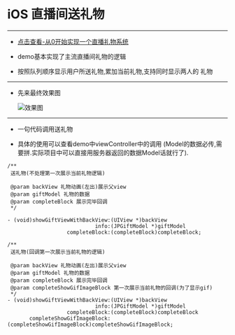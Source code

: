 # iOS 直播间送礼物    


----------
- [点击查看-从0开始实现一个直播礼物系统](https://juejin.im/post/5acc605e51882555712caf7f)

- demo基本实现了主流直播间礼物的逻辑    

- 按照队列顺序显示用户所送礼物,累加当前礼物,支持同时显示两人的
礼物


----------


- 先来最终效果图    
 
	![效果图](https://github.com/baiyidjp/JPGiftManager/blob/master/JPGiftManager/gif/giftimage.gif?raw=true)    


----------


- 一句代码调用送礼物    

- 具体的使用可以查看demo中viewController中的调用 (Model的数据必传,需要拼.实际项目中可以直接用服务器返回的数据Model话就行了).
```
/**
 送礼物(不处理第一次展示当前礼物逻辑)
 
 @param backView 礼物动画(左出)展示父view
 @param giftModel 礼物的数据
 @param completeBlock 展示完毕回调
 */

- (void)showGiftViewWithBackView:(UIView *)backView
                            info:(JPGiftModel *)giftModel
                   completeBlock:(completeBlock)completeBlock;

/**
 送礼物(回调第一次展示当前礼物的逻辑)

 @param backView 礼物动画(左出)展示父view
 @param giftModel 礼物的数据
 @param completeBlock 展示完毕回调
 @param completeShowGifImageBlock 第一次展示当前礼物的回调(为了显示gif)
 */
- (void)showGiftViewWithBackView:(UIView *)backView
                            info:(JPGiftModel *)giftModel
                   completeBlock:(completeBlock)completeBlock
       completeShowGifImageBlock:(completeShowGifImageBlock)completeShowGifImageBlock;

```
